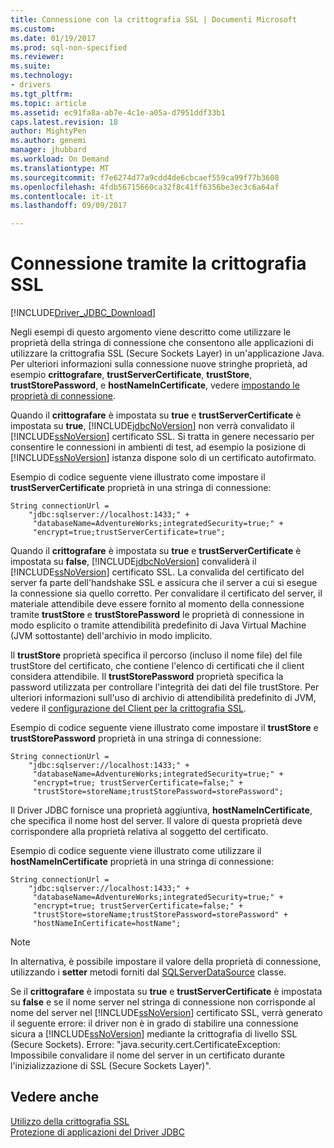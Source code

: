 ```yaml
---
title: Connessione con la crittografia SSL | Documenti Microsoft
ms.custom: 
ms.date: 01/19/2017
ms.prod: sql-non-specified
ms.reviewer: 
ms.suite: 
ms.technology:
- drivers
ms.tgt_pltfrm: 
ms.topic: article
ms.assetid: ec91fa8a-ab7e-4c1e-a05a-d7951ddf33b1
caps.latest.revision: 18
author: MightyPen
ms.author: genemi
manager: jhubbard
ms.workload: On Demand
ms.translationtype: MT
ms.sourcegitcommit: f7e6274d77a9cdd4de6cbcaef559ca99f77b3608
ms.openlocfilehash: 4fdb56715660ca32f8c41ff6356be3ec3c6a64af
ms.contentlocale: it-it
ms.lasthandoff: 09/09/2017

---
```

# <a name="connecting-with-ssl-encryption"></a>Connessione tramite la crittografia SSL
[!INCLUDE[Driver_JDBC_Download](../../includes/driver_jdbc_download.md)]

  Negli esempi di questo argomento viene descritto come utilizzare le proprietà della stringa di connessione che consentono alle applicazioni di utilizzare la crittografia SSL (Secure Sockets Layer) in un'applicazione Java. Per ulteriori informazioni sulla connessione nuove stringhe proprietà, ad esempio **crittografare**, **trustServerCertificate**, **trustStore**,  **trustStorePassword**, e **hostNameInCertificate**, vedere [impostando le proprietà di connessione](../../connect/jdbc/setting-the-connection-properties.md).  
  
 Quando il **crittografare** è impostata su **true** e **trustServerCertificate** è impostata su **true**, [!INCLUDE[jdbcNoVersion](../../includes/jdbcnoversion_md.md)] non verrà convalidato il [!INCLUDE[ssNoVersion](../../includes/ssnoversion_md.md)] certificato SSL. Si tratta in genere necessario per consentire le connessioni in ambienti di test, ad esempio la posizione di [!INCLUDE[ssNoVersion](../../includes/ssnoversion_md.md)] istanza dispone solo di un certificato autofirmato.  
  
 Esempio di codice seguente viene illustrato come impostare il **trustServerCertificate** proprietà in una stringa di connessione:  
  
```  
String connectionUrl =   
    "jdbc:sqlserver://localhost:1433;" +  
     "databaseName=AdventureWorks;integratedSecurity=true;" +  
     "encrypt=true;trustServerCertificate=true";  
```  
  
 Quando il **crittografare** è impostata su **true** e **trustServerCertificate** è impostata su **false**, [!INCLUDE[jdbcNoVersion](../../includes/jdbcnoversion_md.md)] convaliderà il [!INCLUDE[ssNoVersion](../../includes/ssnoversion_md.md)] certificato SSL. La convalida del certificato del server fa parte dell'handshake SSL e assicura che il server a cui si esegue la connessione sia quello corretto. Per convalidare il certificato del server, il materiale attendibile deve essere fornito al momento della connessione tramite **trustStore** e **trustStorePassword** le proprietà di connessione in modo esplicito o tramite attendibilità predefinito di Java Virtual Machine (JVM sottostante) dell'archivio in modo implicito.  
  
 Il **trustStore** proprietà specifica il percorso (incluso il nome file) del file trustStore del certificato, che contiene l'elenco di certificati che il client considera attendibile. Il **trustStorePassword** proprietà specifica la password utilizzata per controllare l'integrità dei dati del file trustStore. Per ulteriori informazioni sull'uso di archivio di attendibilità predefinito di JVM, vedere il [configurazione del Client per la crittografia SSL](../../connect/jdbc/configuring-the-client-for-ssl-encryption.md).  
  
 Esempio di codice seguente viene illustrato come impostare il **trustStore** e **trustStorePassword** proprietà in una stringa di connessione:  
  
```  
String connectionUrl =   
    "jdbc:sqlserver://localhost:1433;" +  
     "databaseName=AdventureWorks;integratedSecurity=true;" +  
     "encrypt=true; trustServerCertificate=false;" +  
     "trustStore=storeName;trustStorePassword=storePassword";  
```  
  
 Il Driver JDBC fornisce una proprietà aggiuntiva, **hostNameInCertificate**, che specifica il nome host del server. Il valore di questa proprietà deve corrispondere alla proprietà relativa al soggetto del certificato.  
  
 Esempio di codice seguente viene illustrato come utilizzare il **hostNameInCertificate** proprietà in una stringa di connessione:  
  
```  
String connectionUrl =   
    "jdbc:sqlserver://localhost:1433;" +  
     "databaseName=AdventureWorks;integratedSecurity=true;" +  
     "encrypt=true; trustServerCertificate=false;" +  
     "trustStore=storeName;trustStorePassword=storePassword" +  
     "hostNameInCertificate=hostName";  
```  
  
> [!NOTE]  
>  In alternativa, è possibile impostare il valore della proprietà di connessione, utilizzando i **setter** metodi forniti dal [SQLServerDataSource](../../connect/jdbc/reference/sqlserverdatasource-class.md) classe.  
  
 Se il **crittografare** è impostata su **true** e **trustServerCertificate** è impostata su **false** e se il nome server nel stringa di connessione non corrisponde al nome del server nel [!INCLUDE[ssNoVersion](../../includes/ssnoversion_md.md)] certificato SSL, verrà generato il seguente errore: il driver non è in grado di stabilire una connessione sicura a [!INCLUDE[ssNoVersion](../../includes/ssnoversion_md.md)] mediante la crittografia di livello SSL (Secure Sockets). Errore: "java.security.cert.CertificateException: Impossibile convalidare il nome del server in un certificato durante l'inizializzazione di SSL (Secure Sockets Layer)".  
  
## <a name="see-also"></a>Vedere anche  
 [Utilizzo della crittografia SSL](../../connect/jdbc/using-ssl-encryption.md)   
 [Protezione di applicazioni del Driver JDBC](../../connect/jdbc/securing-jdbc-driver-applications.md)  
  
  


